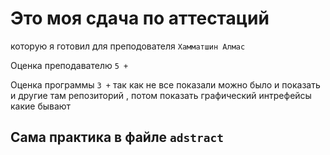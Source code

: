 # Это моя сдача по аттестаций 
которую я готовил для преподователя `Хамматшин Алмас` 

Оценка преподавателю `5 +`

Оценка программы `3 +` так как не все показали можно было и показать и другие там репозиторий , потом показать графический интрефейсы какие бывают 

## **Сама практика в файле `adstract`**  
